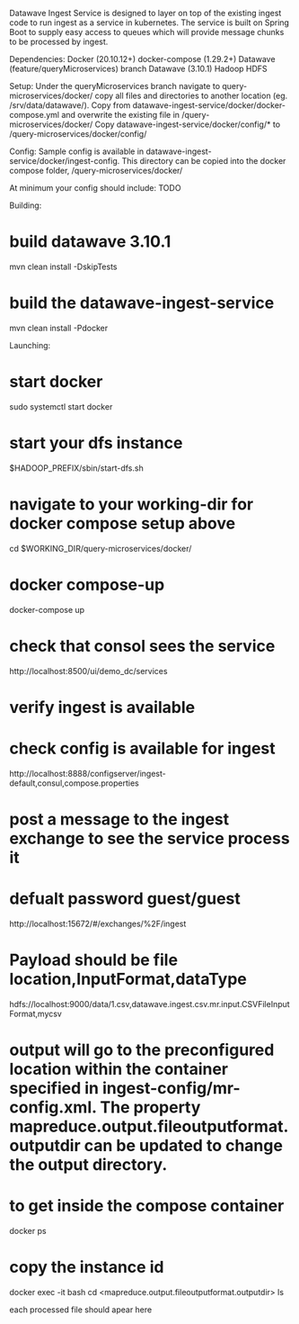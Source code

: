 Datawave Ingest Service is designed to layer on top of the existing ingest code to run ingest as a service in kubernetes. The service is built on Spring Boot to supply easy access to queues which will provide message chunks to be processed by ingest. 

Dependencies:
Docker (20.10.12+)
docker-compose (1.29.2+)
Datawave (feature/queryMicroservices) branch
Datawave (3.10.1)
Hadoop HDFS


Setup:
Under the queryMicroservices branch navigate to query-microservices/docker/ copy all files and directories to another location (eg. /srv/data/datawave/). 
Copy from datawave-ingest-service/docker/docker-compose.yml and overwrite the existing file in <working-dir>/query-microservices/docker/
Copy datawave-ingest-service/docker/config/* to <working-dir>/query-microservices/docker/config/


Config:
Sample config is available in datawave-ingest-service/docker/ingest-config. This directory can be copied into the docker compose folder, <working-dir>/query-microservices/docker/

At minimum your config should include:
TODO


Building:
# build datawave 3.10.1
mvn clean install -DskipTests

# build the datawave-ingest-service
mvn clean install -Pdocker


Launching:
# start docker
sudo systemctl start docker

# start your dfs instance
$HADOOP_PREFIX/sbin/start-dfs.sh

# navigate to your working-dir for docker compose setup above
cd $WORKING_DIR/query-microservices/docker/

# docker compose-up
docker-compose up

# check that consol sees the service
http://localhost:8500/ui/demo_dc/services

# verify ingest is available

# check config is available for ingest
http://localhost:8888/configserver/ingest-default,consul,compose.properties

# post a message to the ingest exchange to see the service process it
# defualt password guest/guest
http://localhost:15672/#/exchanges/%2F/ingest

# Payload should be file location,InputFormat,dataType
hdfs://localhost:9000/data/1.csv,datawave.ingest.csv.mr.input.CSVFileInputFormat,mycsv

# output will go to the preconfigured location within the container specified in ingest-config/mr-config.xml. The property mapreduce.output.fileoutputformat.outputdir can be updated to change the output directory.

# to get inside the compose container
docker ps

# copy the instance id
docker exec -it <instance-id> bash
cd <mapreduce.output.fileoutputformat.outputdir>
ls

each processed file should apear here
